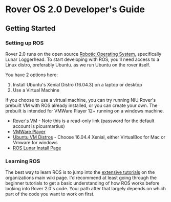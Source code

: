 # Rover OS 2.0 Developer's Guide
## Getting Started
### Setting up ROS
Rover 2.0 runs on the open source [Robotic Operating System](https://www.ros.org), specifically Lunar Loggerhead. To start developing with ROS, you'll need access to a Linux distro, preferably Ubuntu. as we run Ubuntu on the rover itself.

You have 2 options here:
1. Install Ubuntu's Xenial Distro (16.04.3) on a laptop or desktop
2. Use a Virtual Machine

If you choose to use a virtual machine, you can try running NIU Rover's prebuilt VM with ROS already installed, or you can create your own. The prebuilt is intended for VMWare Player 12+ running on a windows machine.

* [Rover's VM](https://www.dropbox.com/sh/jpjyvxjzwur0kr5/AACAhvjKlyJO1A8gTY04oAKDa?dl=0) - Note this is a read-only link (password for the default account is picusmartius)
* [VMWare Player](https://my.vmware.com/en/web/vmware/free#desktop_end_user_computing/vmware_workstation_player/14_0)
* [Ubuntu VM Distros](https://www.osboxes.org/ubuntu/) - Choose 16.04.4 Xenial, either VirtualBox for Mac or Vmware for windows
* [ROS Lunar Install Page](http://wiki.ros.org/lunar/Installation)

### Learning ROS
The best way to learn ROS is to jump into the [extensive tutorials](http://wiki.ros.org/ROS/Tutorials) on the organizations main wiki page. I'd recommend at least going through the beginner tutorials to get a basic understanding of how ROS works before looking into Rover 2.0's code. Your path after that largely depends on which part of the code you want to work on first.
